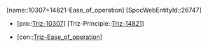 ﻿---
type: TrizContradiction
aliases:
- 10307+14821-Ease_of_operation
license: CC BY-SA 4.0
copyright: https://github.com/SpocWeb
IsDeleted: false
IsReadOnly: false
Confidential: public
tags: 
- Triz/Contradiction
---
[name::10307+14821-Ease_of_operation]
[SpocWebEntityId::26747]
+ [pro::[Triz-10307](Triz-10307)]
[Triz-Principle::[Triz-14821](Triz-14821)]
- [con::[Triz-Ease_of_operation](tech/Triz/Parameter/Triz-Ease_of_operation.md)]

